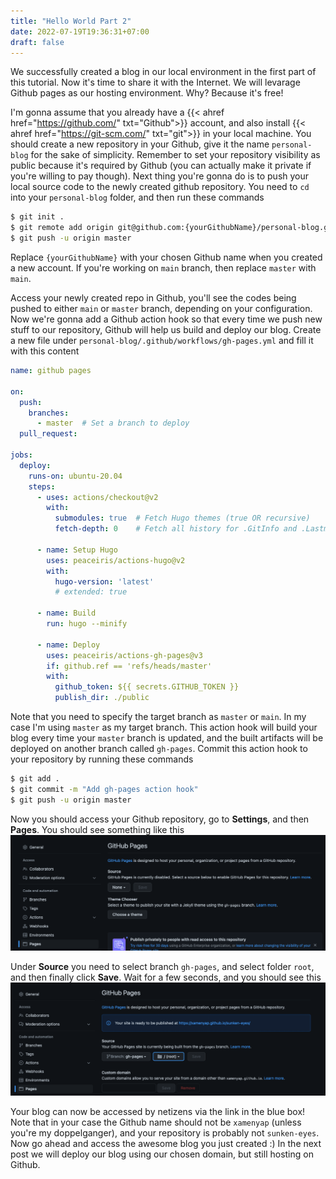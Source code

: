 ```yaml
---
title: "Hello World Part 2"
date: 2022-07-19T19:36:31+07:00
draft: false
---
```

We successfully created a blog in our local environment in the first part of this tutorial. Now it's time to share it with the Internet. We will levarage Github pages as our hosting environment. Why? Because it's free!

I'm gonna assume that you already have a {{< ahref href="https://github.com/" txt="Github">}} account, and also install {{< ahref href="https://git-scm.com/" txt="git">}} in your local machine. You should create a new repository in your Github, give it the name `personal-blog` for the sake of simplicity. Remember to set your repository visibility as public because it's required by Github (you can actually make it private if you're willing to pay though). Next thing you're gonna do is to push your local source code to the newly created github repository. You need to `cd` into your `personal-blog` folder, and then run these commands
```sh
$ git init .
$ git remote add origin git@github.com:{yourGithubName}/personal-blog.git
$ git push -u origin master
```
Replace `{yourGithubName}` with your chosen Github name when you created a new account. If you're working on `main` branch, then replace `master` with `main`.

Access your newly created repo in Github, you'll see the codes being pushed to either `main` or `master` branch, depending on your configuration. Now we're gonna add a Github action hook so that every time we push new stuff to our repository, Github will help us build and deploy our blog. Create a new file under `personal-blog/.github/workflows/gh-pages.yml` and fill it with this content
```yml
name: github pages

on:
  push:
    branches:
      - master  # Set a branch to deploy
  pull_request:

jobs:
  deploy:
    runs-on: ubuntu-20.04
    steps:
      - uses: actions/checkout@v2
        with:
          submodules: true  # Fetch Hugo themes (true OR recursive)
          fetch-depth: 0    # Fetch all history for .GitInfo and .Lastmod

      - name: Setup Hugo
        uses: peaceiris/actions-hugo@v2
        with:
          hugo-version: 'latest'
          # extended: true

      - name: Build
        run: hugo --minify

      - name: Deploy
        uses: peaceiris/actions-gh-pages@v3
        if: github.ref == 'refs/heads/master'
        with:
          github_token: ${{ secrets.GITHUB_TOKEN }}
          publish_dir: ./public
```
Note that you need to specify the target branch as `master` or `main`. In my case I'm using `master` as my target branch. This action hook will build your blog every time your `master` branch is updated, and the built artifacts will be deployed on another branch called `gh-pages`. Commit this action hook to your repository by running these commands
```sh
$ git add .
$ git commit -m "Add gh-pages action hook"
$ git push -u origin master
```
Now you should access your Github repository, go to __Settings__, and then __Pages__. You should see something like this
![hello-world-part-2-image-1](/images/hello-world/hello-world-part-2-image-1.png)

Under __Source__ you need to select branch `gh-pages`, and select folder `root`, and then finally click __Save__. Wait for a few seconds, and you should see this
![hello-world-part-2-image-2](/images/hello-world/hello-world-part-2-image-2.png)

Your blog can now be accessed by netizens via the link in the blue box! Note that in your case the Github name should not be `xamenyap` (unless you're my doppelganger), and your repository is probably not `sunken-eyes`. Now go ahead and access the awesome blog you just created :) In the next post we will deploy our blog using our chosen domain, but still hosting on Github.
